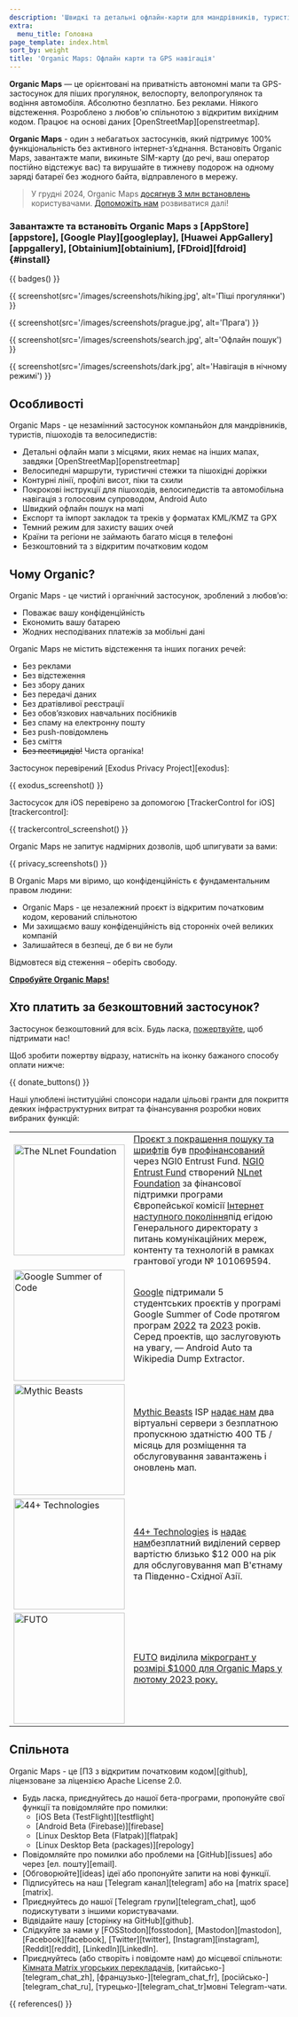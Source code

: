 ```yaml
---
description: 'Швидкі та детальні офлайн-карти для мандрівників, туристів, водіїв, пішоходів та велосипедистів, створені засновниками застосунку MapsWithMe (Maps.Me).'
extra:
  menu_title: Головна
page_template: index.html
sort_by: weight
title: 'Organic Maps: Офлайн карти та GPS навігація'
---
```


**Organic Maps** — це орієнтовані на приватність автономні мапи та GPS-застосунок для піших прогулянок, велоспорту, велопрогулянок та водіння автомобіля. Абсолютно безплатно. Без реклами. Ніякого відстеження. Розроблено з любов'ю спільнотою з відкритим вихідним кодом. Працює на основі даних [OpenStreetMap][openstreetmap].

**Organic Maps** - один з небагатьох застосунків, який підтримує 100% функціональність без активного інтернет-з’єднання. Встановіть Organic Maps, завантажте мапи, викиньте SIM-карту (до речі, ваш оператор постійно відстежує вас) та вирушайте в тижневу подорож на одному заряді батареї без жодного байта, відправленого в мережу.

> У грудні 2024, Organic Maps [досягнув 3 млн встановлень](@/news/2024-12-20/411/index.md) користувачами. [Допоможіть нам](@/donate/index.md) розвиватися далі!

### Завантажте та встановіть Organic Maps з [AppStore][appstore], [Google Play][googleplay], [Huawei AppGallery][appgallery], [Obtainium][obtainium], [FDroid][fdroid] {#install}

{{ badges() }}

{{ screenshot(src='/images/screenshots/hiking.jpg', alt='Піші прогулянки')
}}

{{ screenshot(src='/images/screenshots/prague.jpg', alt='Прага') }}

{{ screenshot(src='/images/screenshots/search.jpg', alt='Офлайн пошук') }}

{{ screenshot(src='/images/screenshots/dark.jpg', alt='Навігація в нічному
режимі') }}

## Особливості

Organic Maps - це незамінний застосунок компаньйон для мандрівників,
туристів, пішоходів та велосипедистів:

- Детальні офлайн мапи з місцями, яких немає на інших мапах, завдяки
  [OpenStreetMap][openstreetmap]
- Велосипедні маршрути, туристичні стежки та пішохідні доріжки
- Контурні лінії, профілі висот, піки та схили
- Покрокові інструкції для пішоходів, велосипедистів та автомобільна
  навігація з голосовим супроводом, Android Auto
- Швидкий офлайн пошук на мапі
- Експорт та імпорт закладок та треків у форматах KML/KMZ та GPX
- Темний режим для захисту ваших очей
- Країни та регіони не займають багато місця в телефоні
- Безкоштовний та з відкритим початковим кодом

## Чому Organic?

Organic Maps - це чистий і органічний застосунок, зроблений з любов’ю:

- Поважає вашу конфіденційність
- Економить вашу батарею
- Жодних несподіваних платежів за мобільні дані

Organic Maps не містить відстеження та інших поганих речей:

- Без реклами
- Без відстеження
- Без збору даних
- Без передачі даних
- Без дратівливої реєстрації
- Без обов’язкових навчальних посібників
- Без спаму на електронну пошту
- Без push-повідомлень
- Без сміття
- ~~Без пестицидів!~~ Чиста органіка!

Застосунок перевірений [Exodus Privacy Project][exodus]:

{{ exodus_screenshot() }}

Застосусок для iOS перевірено за допомогою [TrackerControl for
iOS][trackercontrol]:

{{ trackercontrol_screenshot() }}

Organic Maps не запитує надмірних дозволів, щоб шпигувати за вами:

{{ privacy_screenshots() }}

В Organic Maps ми віримо, що конфіденційність є фундаментальним правом
людини:

- Organic Maps - це незалежний проєкт із відкритим початковим кодом,
  керований спільнотою
- Ми захищаємо вашу конфіденційність від сторонніх очей великих компаній
- Залишайтеся в безпеці, де б ви не були

Відмовтеся від стеження – оберіть свободу.

**[Спробуйте Organic Maps!](#install)**

## Хто платить за безкоштовний застосунок?

Застосунок безкоштовний для всіх. Будь ласка,
[пожертвуйте](@/donate/index.uk.md), щоб підтримати нас!

Щоб зробити пожертву відразу, натисніть на іконку бажаного способу оплати
нижче:

{{ donate_buttons() }}

Наші улюблені інституційні спонсори надали цільові гранти для покриття
деяких інфраструктурних витрат та фінансування розробки нових вибраних
функцій:

<table style="border-spacing: 20px">
  <tr>
    <td>
      <a href="https://nlnet.nl/"><img src="{{ base_url() }}/sponsors/nlnet.svg" alt="The NLnet Foundation" width="200px"></a>
    </td>
    <td>
      <a href="https://github.com/organicmaps/organicmaps/milestone/7">Проєкт з покращення пошуку та шрифтів</a> був <a href="https://nlnet.nl/project/OrganicMaps/">профінансований</a> через NGI0 Entrust Fund. <a href="https://nlnet.nl/entrust/">NGI0 Entrust Fund</a> створений <a href="https://nlnet.nl/">NLnet Foundation</a> за фінансової підтримки програми Європейської комісії <a href="https://www.ngi.eu/">Інтернет наступного покоління</a>під егідою Генерального директорату з питань комунікаційних мереж, контенту та технологій в рамках грантової угоди № 101069594.
    </td>
  </tr>
  <tr>
    <td>
      <a href="https://summerofcode.withgoogle.com/"><img src="{{ base_url() }}/sponsors/gsoc.svg" alt="Google Summer of Code" width="200px"></a>
    </td>
    <td>
      <a href="https://summerofcode.withgoogle.com/">Google</a> підтримали 5 студентських проєктів у програмі Google Summer of Code протягом програм <a href="https://summerofcode.withgoogle.com/programs/2022/organizations/organic-maps">2022</a> та <a href="https://summerofcode.withgoogle.com/programs/2023/organizations/organic-maps">2023</a> років. Серед проектів, що заслуговують на увагу, — Android Auto та Wikipedia Dump Extractor.
    </td>
  </tr>
  <tr>
    <td>
      <a href="https://www.mythic-beasts.com/"><img src="{{ base_url() }}/sponsors/mythic-beasts.png" alt="Mythic Beasts" width="200px"></a>
    </td>
    <td>
      <a href="https://www.mythic-beasts.com/">Mythic Beasts</a> ISP <a href="https://www.mythic-beasts.com/blog/2021/10/06/improving-the-world-bit-by-expensive-bit/">надає нам</a> два віртуальні сервери з безплатною пропускною здатністю 400 ТБ / місяць для розміщення та обслуговування завантажень і оновлень мап.
    </td>
  </tr>
  <tr>
    <td>
      <a href="https://44plus.vn"><img src="{{ base_url() }}/sponsors/44plus.svg" alt="44+ Technologies" width="200px"></a>
    </td>
    <td>
      <a href="https://44plus.vn">44+ Technologies</a> is <a href="https://44plus.vn/organicmaps">надає нам</a>безплатний виділений сервер вартістю близько $12 000 на рік для обслуговування мап В'єтнаму та Південно-Східної Азії.
    </td>
  </tr>
  <tr>
    <td>
      <a href="https://futo.org"><img src="{{ base_url() }}/sponsors/futo.svg" alt="FUTO" width="200px"></a>
    </td>
    <td>
      <a href="https://futo.org">FUTO</a> виділила <a href="https://www.youtube.com/watch?v=fJJclgBHrEw">мікрогрант у розмірі $1000 для Organic Maps у лютому 2023 року.
    </td>
  </tr>
</table>

## Спільнота

Organic Maps - це [ПЗ з відкритим початковим кодом][github], ліцензоване за
ліцензією Apache License 2.0.

- Будь ласка, приєднуйтесь до нашої бета-програми, пропонуйте свої функції
  та повідомляйте про помилки:
  * [iOS Beta (TestFlight)][testflight]
  * [Android Beta (Firebase)][firebase]
  * [Linux Desktop Beta (Flatpak)][flatpak]
  * [Linux Desktop Beta (packages)][repology]
- Повідомляйте про помилки або проблеми на [GitHub][issues] або через
  [ел. пошту][email].
- [Обговорюйте][ideas] ідеї або пропонуйте запити на нові функції.
- Підписуйтесь на наш [Telegram канал][telegram] або на [matrix
  space][matrix].
- Приєднуйтесь до нашої [Telegram групи][telegram_chat], щоб подискутувати з
  іншими користувачами.
- Відвідайте нашу [сторінку на GitHub][github].
- Слідкуйте за нами у [FOSStodon][fosstodon], [Mastodon][mastodon],
  [Facebook][facebook], [Twitter][twitter], [Instagram][instagram],
  [Reddit][reddit], [LinkedIn][LinkedIn].
- Приєднуйтесь (або створіть і повідомте нам) до місцевої спільноти:
  [Кімната Matrix угорських
  перекладачів](https://matrix.to/#/#organicmapstranslate_hu:matrix.org),
  [китайсько-][telegram_chat_zh], [французько-][telegram_chat_fr],
  [російсько-][telegram_chat_ru], [турецько-][telegram_chat_tr]мовні
  Telegram-чати.

[fork]: https://uk.wikipedia.org/wiki/%D0%A4%D0%BE%D1%80%D0%BA

{{ references() }}
